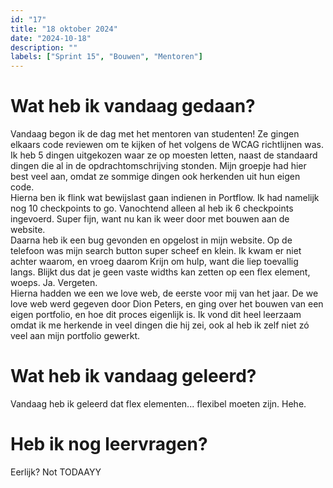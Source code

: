 ```yaml
---
id: "17"
title: "18 oktober 2024"
date: "2024-10-18"
description: ""
labels: ["Sprint 15", "Bouwen", "Mentoren"]
---
```


# Wat heb ik vandaag gedaan?

Vandaag begon ik de dag met het mentoren van studenten! Ze gingen elkaars code reviewen om te kijken of het volgens de WCAG richtlijnen was. Ik heb 5 dingen uitgekozen waar ze op moesten letten, naast de standaard dingen die al in de opdrachtomschrijving stonden. Mijn groepje had hier best veel aan, omdat ze sommige dingen ook herkenden uit hun eigen code. <br>
Hierna ben ik flink wat bewijslast gaan indienen in Portflow. Ik had namelijk nog 10 checkpoints to go. Vanochtend alleen al heb ik 6 checkpoints ingevoerd. Super fijn, want nu kan ik weer door met bouwen aan de website. <br>
Daarna heb ik een bug gevonden en opgelost in mijn website. Op de telefoon was mijn search button super scheef en klein. Ik kwam er niet achter waarom, en vroeg daarom Krijn om hulp, want die liep toevallig langs. Blijkt dus dat je geen vaste widths kan zetten op een flex element, woeps. Ja. Vergeten. <br>
Hierna hadden we een we love web, de eerste voor mij van het jaar. De we love web werd gegeven door Dion Peters, en ging over het bouwen van een eigen portfolio, en hoe dit proces eigenlijk is. Ik vond dit heel leerzaam omdat ik me herkende in veel dingen die hij zei, ook al heb ik zelf niet zó veel aan mijn portfolio gewerkt.

# Wat heb ik vandaag geleerd?

Vandaag heb ik geleerd dat flex elementen... flexibel moeten zijn. Hehe.

# Heb ik nog leervragen?

Eerlijk? Not TODAAYY






